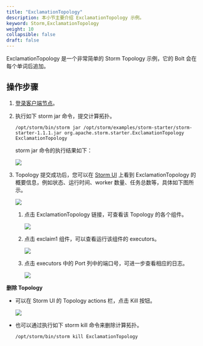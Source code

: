 ```yaml
---
title: "ExclamationTopology"
description: 本小节主要介绍 ExclamationTopology 示例。 
keyword: Storm,ExclamationTopology
weight: 10
collapsible: false
draft: false
---
```


ExclamationTopology 是一个非常简单的 Storm Topology 示例，它的 Bolt 会在每个单词后追加。

## 操作步骤

1. [登录客户端节点](/bigdata/storm/manual/65_storm_client)。
2. 执行如下 storm jar 命令，提交计算拓扑。

    ```
    /opt/storm/bin/storm jar /opt/storm/examples/storm-starter/storm-starter-1.1.1.jar org.apache.storm.starter.ExclamationTopology ExclamationTopology
    ```

    storm jar 命令的执行结果如下：

    ![](../../../_images/ExclamationTopology-Submission.png)

3. Topology 提交成功后，您可以在 [Storm UI](/bigdata/storm/manual/70_storm_ui) 上看到 ExclamationTopology 的概要信息，例如状态、运行时间、worker 数量、任务总数等，具体如下图所示。

    ![](../../../_images/ExclamationTopology-Summary.png)

    1. 点击 ExclamationTopology 链接，可查看该 Topology 的各个组件。

        ![](../../../_images/ExclamationTopology-Components.png)

    2. 点击 exclaim1 组件，可以查看运行该组件的 executors。

        ![](../../../_images/ExclamationTopology-Exclaim1.png)

    3. 点击 executors 中的 Port 列中的端口号，可进一步查看相应的日志。

        ![](../../../_images/ExclamationTopology-Log.png)

**删除 Topology**

- 可以在 Storm UI 的 Topology actions 栏，点击 Kill 按钮。

    ![](../../../_images/ExclamationTopology-UI-Kill.png)

- 也可以通过执行如下 storm kill 命令来删除计算拓扑。

    ```
    /opt/storm/bin/storm kill ExclamationTopology
    ```
